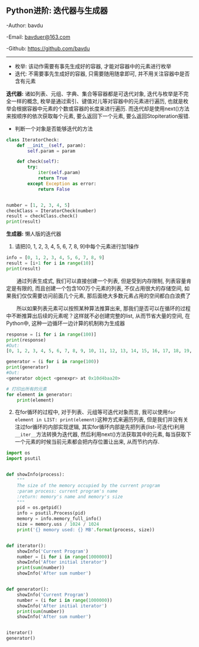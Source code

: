 ## Python进阶: 迭代器与生成器

-Author: bavdu

-Email: bavduer@163.com

-Github: https://github.com/bavdu

---



- 枚举: 该动作需要有事先生成好的容器, 才能对容器中的元素进行枚举
- 迭代: 不需要事先生成好的容器, 只需要随用随拿即可, 并不用关注容器中是否含有元素

**迭代器:** 诸如列表、元组、字典、集合等容器都是可迭代对象, 迭代与枚举是不完全一样的概念, 枚举是通过索引、键值对儿等对容器中的元素进行遍历, 也就是枚举会根据容器中元素的个数或容器的长度来进行遍历. 而迭代却是使用next()方法来按顺序的依次获取每个元素, 要么返回下一个元素, 要么返回Stopiteration报错.

- 判断一个对象是否能够迭代的方法

```python
class IteratorCheck:
    def __init__(self, param):
        self.param = param

    def check(self):
        try:
            iter(self.param)
            return True
        except Exception as error:
            return False


number = [1, 2, 3, 4, 5]
checkClass = IteratorCheck(number)
result = checkClass.check()
print(result)
```



**生成器:** 懒人版的迭代器

1. 请把[0, 1, 2, 3, 4, 5, 6, 7, 8, 9]中每个元素进行加1操作

```python
info = [0, 1, 2, 3, 4, 5, 6, 7, 8, 9]
result = [i+1 for i in range(10)]
print(result)
```

&emsp;&emsp;通过列表生成式, 我们可以直接创建一个列表, 但是受到内存限制, 列表容量肯定是有限的, 而且创建一个包含100万个元素的列表, 不仅占用很大的存储空间, 如果我们仅仅需要访问前面几个元素, 那后面绝大多数元素占用的空间都白白浪费了

　　所以如果列表元素可以按照某种算法推算出来, 那我们是否可以在循环的过程中不断推算出后续的元素呢？这样就不必创建完整的list, 从而节省大量的空间, 在Python中, 这种一边循环一边计算的机制称为生成器

```python
response = [i for i in range(100)]
print(response)
#Out:
[0, 1, 2, 3, 4, 5, 6, 7, 8, 9, 10, 11, 12, 13, 14, 15, 16, 17, 18, 19, 20, 21, 22, 23, 24, 25, 26, 27, 28, 29, 30, 31, 32, 33, 34, 35, 36, 37, 38, 39, 40, 41, 42, 43, 44, 45, 46, 47, 48, 49, 50, 51, 52, 53, 54, 55, 56, 57, 58, 59, 60, 61, 62, 63, 64, 65, 66, 67, 68, 69, 70, 71, 72, 73, 74, 75, 76, 77, 78, 79, 80, 81, 82, 83, 84, 85, 86, 87, 88, 89, 90, 91, 92, 93, 94, 95, 96, 97, 98, 99]

generator = (i for i in range(100))
print(generator)
#Out:
<generator object <genexpr> at 0x10d4baa20>

# 打印出所有的元素
for element in generator:
    print(element)
```



2. 在for循环的过程中, 对于列表、元组等可迭代对象而言, 我可以使用`for element in LIST: print(element)`这种方式来遍历列表, 但是我们并没有关注过for循环的内部实现逻辑, 其实for循环内部是先把列表(list-可迭代)利用`__iter__`方法转换为迭代器, 然后利用next()方法获取其中的元素, 每当获取下一个元素的时候当前元素都会把内存位置让出来, 从而节约内存.

```python
import os
import psutil


def showInfo(process):
    """
    The size of the memory occupied by the current program
    :param process: current program's name
    :return: memory's name and memory's size
    """
    pid = os.getpid()
    info = psutil.Process(pid)
    memory = info.memory_full_info()
    size = memory.uss / 1024 / 1024
    print('{} memory used: {} MB'.format(process, size))


def iterator():
    showInfo('Current Program')
    number = [i for i in range(1000000)]
    showInfo('After initial iterator')
    print(sum(number))
    showInfo('After sum number')


def generator():
    showInfo('Current Program')
    number = (i for i in range(1000000))
    showInfo('After initial iterator')
    print(sum(number))
    showInfo('After sum number')


iterator()
generator()
```


